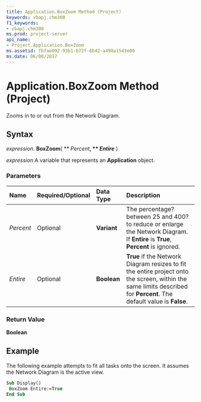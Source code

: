 ```yaml
---
title: Application.BoxZoom Method (Project)
keywords: vbapj.chm308
f1_keywords:
- vbapj.chm308
ms.prod: project-server
api_name:
- Project.Application.BoxZoom
ms.assetid: fbfae092-93b1-b72f-6b42-a498a1543e00
ms.date: 06/08/2017
---
```



# Application.BoxZoom Method (Project)

Zooms in to or out from the Network Diagram.


## Syntax

 _expression_. **BoxZoom**( ** _Percent_**, ** _Entire_** )

 _expression_ A variable that represents an **Application** object.


### Parameters



|**Name**|**Required/Optional**|**Data Type**|**Description**|
|:-----|:-----|:-----|:-----|
| _Percent_|Optional|**Variant**|The percentage?between 25 and 400?to reduce or enlarge the Network Diagram. If **Entire** is **True**, **Percent** is ignored.|
| _Entire_|Optional|**Boolean**|**True** if the Network Diagram resizes to fit the entire project onto the screen, within the same limits described for **Percent**. The default value is **False**.|

### Return Value

 **Boolean**


## Example

The following example attempts to fit all tasks onto the screen. It assumes the Network Diagram is the active view.


```vb
Sub Display() 
 BoxZoom Entire:=True 
End Sub
```


